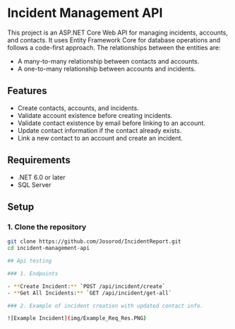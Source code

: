 # Incident Management API

This project is an ASP.NET Core Web API for managing incidents, accounts, and contacts. It uses Entity Framework Core for database operations and follows a code-first approach. The relationships between the entities are:
- A many-to-many relationship between contacts and accounts.
- A one-to-many relationship between accounts and incidents.

## Features
- Create contacts, accounts, and incidents.
- Validate account existence before creating incidents.
- Validate contact existence by email before linking to an account.
- Update contact information if the contact already exists.
- Link a new contact to an account and create an incident.

## Requirements
- .NET 6.0 or later
- SQL Server

## Setup

### 1. Clone the repository
```bash
git clone https://github.com/Josorod/IncidentReport.git
cd incident-management-api

## Api testing

### 1. Endpoints

- **Create Incident:** `POST /api/incident/create`
- **Get All Incidents:** `GET /api/incident/get-all`

### 2. Example of incident creation with updated contact info.

![Example Incident](img/Example_Req_Res.PNG)
